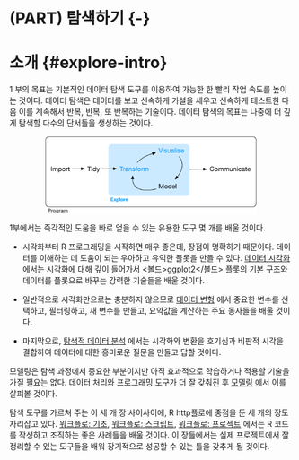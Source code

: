 
# (PART) 탐색하기 {-}

# 소개 {#explore-intro}

1 부의 목표는 기본적인 데이터 탐색 도구를 이용하여 가능한 한 빨리 작업 속도를 높이는 것이다. 데이터 탐색은 데이터를 보고 신속하게 가설을 세우고 신속하게 테스트한 다음 이를 계속해서 반복, 반복, 또 반복하는 기술이다. 데이터 탐색의 목표는 나중에 더 깊게 탐색할 다수의 단서들을 생성하는 것이다.

<img src="diagrams/data-science-explore.png" width="75%" style="display: block; margin: auto;" />


1부에서는 즉각적인 도움을 바로 얻을 수 있는 유용한 도구 몇 개를 배울 것이다.

* 시각화부터 R 프로그래밍을 시작하면 매우 좋은데, 장점이 명확하기 때문이다. 데이터를 이해하는 데 도움이 되는 우아하고 유익한 플롯을 만들 수 있다. [데이터 시각화](#data-visualization) 에서는 시각화에 대해 깊이 들어가서 <볼드>ggplot2</볼드> 플롯의 기본 구조와 데이터를 플롯으로 바꾸는 강력한 기술들을 배울 것이다.

* 일반적으로 시각화만으로는 충분하지 않으므로 [데이터 변형](#data-transformation) 에서 중요한 변수를 선택하고, 필터링하고, 새 변수를 만들고, 요약값을 계산하는 주요 동사들을 배울 것이다.

* 마지막으로, [탐색적 데이터 분석](#exploratory-data-analysis) 에서는 시각화와 변환을 호기심과 비판적 시각을 결합하여 데이터에 대한 흥미로운 질문을 만들고 답할 것이다.

모델링은 탐색 과정에서 중요한 부분이지만 아직 효과적으로 학습하거나 적용할 기술을 가질 필요는 없다. 데이터 처리와 프로그래밍 도구가 더 잘 갖춰진 후  [모델링](#model-intro) 에서 이를 살펴볼 것이다.

탐색 도구를 가르쳐 주는 이 세 개 장 사이사이에, R http플로에 중점을 둔 세 개의 장도 자리잡고 있다. [워크플로: 기초](#workflow-basic), [워크플로: 스크립트](#workflow-scripts), [워크플로: 프로젝트](#workflow-projects) 에서는 R 코드를 작성하고 조직하는 좋은 사례들을 배울 것이다. 이 장들에서는 실제 프로젝트에서 잘 정리할 수 있는 도구들을 배워 장기적으로 성공할 수 있는 틀을 갖추게 될 것이다.
